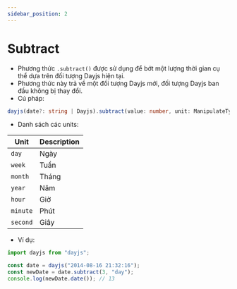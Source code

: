 ```yaml
---
sidebar_position: 2
---
```


# Subtract

- Phương thức `.subtract()` được sử dụng để bớt một lượng thời gian cụ thể dựa trên đối tượng Dayjs hiện tại.
- Phương thức này trả về một đối tượng Dayjs mới, đối tượng Dayjs ban đầu không bị thay đổi.
- Cú pháp:

```ts
dayjs(date?: string | Dayjs).subtract(value: number, unit: ManipulateType): Dayjs
```

- Danh sách các units:

| Unit     | Description |
| -------- | ----------- |
| `day`    | Ngày        |
| `week`   | Tuần        |
| `month`  | Tháng       |
| `year`   | Năm         |
| `hour`   | Giờ         |
| `minute` | Phút        |
| `second` | Giây        |

- Ví dụ:

```ts
import dayjs from "dayjs";

const date = dayjs("2014-08-16 21:32:16");
const newDate = date.subtract(3, "day");
console.log(newDate.date()); // 13
```
